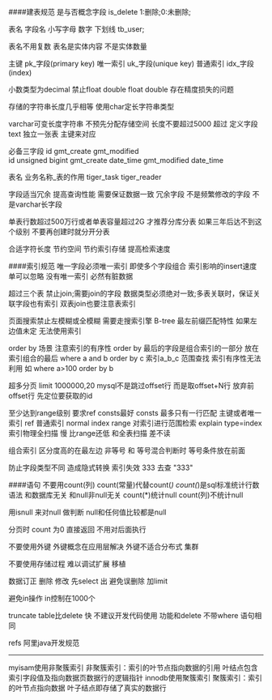 ####建表规范
是与否概念字段 is_delete 1:删除;0:未删除;

表名 字段名 小写字母 数字 下划线 tb_user;

表名不用复数 表名是实体内容 不是实体数量

主键 pk_字段(primary key)
唯一索引 uk_字段(unique key)
普通索引 idx_字段(index)

小数类型为decimal 禁止float double
float double 存在精度损失的问题

存储的字符串长度几乎相等 使用char定长字符串类型

varchar可变长度字符串 不预先分配存储空间 长度不要超过5000 超过 定义字段text 独立一张表 主键来对应

必备三字段 id  gmt_create gmt_modified  
id unsigned bigint 
gmt_create date_time
gmt_modified date_time

表名 业务名称_表的作用
tiger_task tiger_reader

字段适当冗余 提高查询性能 需要保证数据一致
冗余字段 不是频繁修改的字段
不是varchar长字段

单表行数超过500万行或者单表容量超过2G 才推荐分库分表
如果三年后达不到这个级别 不要再创建时就分开分表

合适字符长度 节约空间 节约索引存储 提高检索速度

####索引规范
唯一字段必须唯一索引 即使多个字段组合
索引影响的insert速度 单可以忽略 
没有唯一索引 必然有脏数据

超过三个表 禁止join;需要join的字段 数据类型必须绝对一致;多表关联时，保证关联字段也有索引
双表join也要注意表索引

页面搜索禁止左模糊或全模糊 需要走搜索引擎
B-tree 最左前缀匹配特性 如果左边值未定 无法使用索引

order by 场景 注意索引的有序性
order by 最后的字段是组合索引的一部分 放在索引组合的最后
where a and b order by c 索引a_b_c
范围查找 索引有序性无法利用
如 where a>100 order by b

超多分页 limit 1000000,20
mysql不是跳过offset行 而是取offset+N行
放弃前offset行
先定位要获取的id

至少达到range级别 要求ref consts最好
consts 最多只有一行匹配 主键或者唯一索引
ref 普通索引 normal index
range 对索引进行范围检索
explain type=index 索引物理全扫描 慢 比range还低 和全表扫描 差不读

组合索引 区分度高的在最左边
非等号 和 等号混合判断时 等号条件放在前面

防止字段类型不同 造成隐式转换 索引失效
333 去查 "333"

####语句
不要用count(列) count(常量)代替count(*)
count(*)是sql标准统计行数语法 和数据库无关 和null非null无关
count(*)统计null
count(列)不统计null

用isnull 来对null 做判断 null和任何值比较都是null

分页时 count 为0  直接返回 不用对后面执行

不要使用外键 外键概念在应用层解决 外键不适合分布式 集群

不要使用存储过程 难以调试扩展 移植


数据订正 删除 修改 先select 出  避免误删除 加limit

避免in操作 in控制在1000个

truncate table比delete 快 不建议开发代码使用
功能和delete 不带where 语句相同

refs 阿里java开发规范

____
myisam使用非聚簇索引 非聚簇索引：索引的叶节点指向数据的引用  叶结点包含索引字段值及指向数据页数据行的逻辑指针
innodb使用聚簇索引 聚簇索引：索引的叶节点指向数据  叶子结点即存储了真实的数据行






